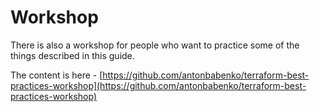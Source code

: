 # Workshop

There is also a workshop for people who want to practice some of the things described in this guide. 

The content is here - [https://github.com/antonbabenko/terraform-best-practices-workshop](https://github.com/antonbabenko/terraform-best-practices-workshop)



